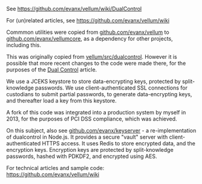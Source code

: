 See https://github.com/evanx/vellum/wiki/DualControl

For (un)related articles, see https://github.com/evanx/vellum/wiki

Commmon utilities were copied from <a href="https://github.com/evanx/vellum">github.com/evanx/vellum</a> to <a href="https://github.com/evanx/vellumcore">github.com/evanx/vellumcore</a>, as a dependency for other projects, including this.

This was originally copied from <a href="https://github.com/evanx/vellum/tree/master/src/dualcontrol">vellum/src/dualcontrol</a>. However it is possible that more recent changes to the code were made there, for the purposes of the <a href="https://github.com/evanx/vellum/wiki/DualControl">Dual Control</a> article.

We use a JCEKS keystore to store data-encrypting keys, protected by split-knowledge passwords. We use client-authenticated SSL connections for custodians to submit partial passwords, to generate data-encrypting keys, and thereafter load a key from this keystore.

A fork of this code was integrated into a production system by myself in 2013, for the purposes of PCI DSS compliance, which was achieved.

On this subject, also see <a href="http://github.com/evanx/keyserver">github.com/evanx/keyserver</a> - a re-implementation of dualcontrol in Node.js. It provides a secure "vault" server with client-authenticated HTTPS access. It uses Redis to store encrypted data, and the encryption keys. Encryption keys are protected by split-knowledge passwords, hashed with PDKDF2, and encrypted using AES.

For technical articles and sample code: https://github.com/evanx/vellum/wiki
